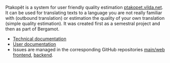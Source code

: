 Ptakopět is a system for user friendly quality estimation [ptakopet.vilda.net](http://ptakopet.vilda.net). It can be used for translating texts to a language you are not really familiar with (outbound translation) or estimation the quality of your own translation (simple quality estimation).
It was created first as a semestral project and then as part of Bergamot.

- [Technical documentation](tech.md)
- [User documentation](user.md)
- Issues are managed in the corresponding GitHub repositories [main/web frontend](https://github.com/zouharvi/ptakopet), [backend](https://github.com/zouharvi/ptakopet-server).


